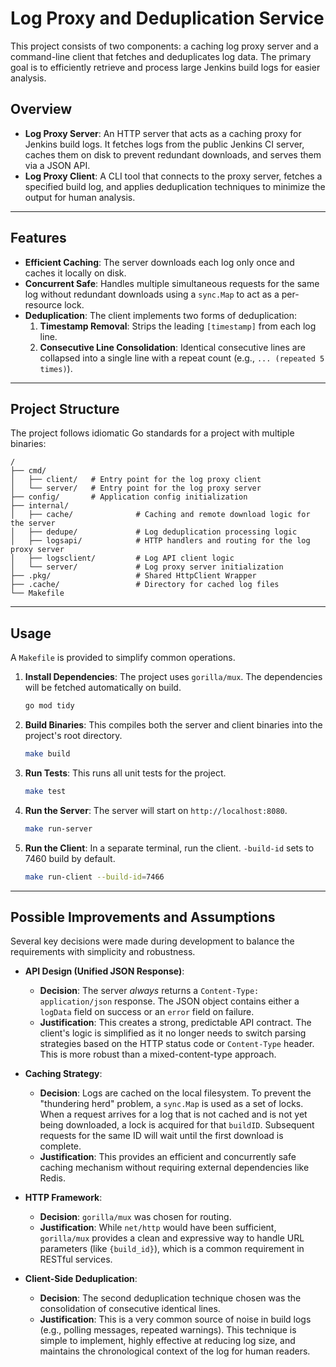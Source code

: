 # Log Proxy and Deduplication Service

This project consists of two components: a caching log proxy server and a command-line client that fetches and deduplicates log data. The primary goal is to efficiently retrieve and process large Jenkins build logs for easier analysis.

## Overview

-   **Log Proxy Server**: An HTTP server that acts as a caching proxy for Jenkins build logs. It fetches logs from the public Jenkins CI server, caches them on disk to prevent redundant downloads, and serves them via a JSON API.
-   **Log Proxy Client**: A CLI tool that connects to the proxy server, fetches a specified build log, and applies deduplication techniques to minimize the output for human analysis.

---

## Features

-   **Efficient Caching**: The server downloads each log only once and caches it locally on disk.
-   **Concurrent Safe**: Handles multiple simultaneous requests for the same log without redundant downloads using a `sync.Map` to act as a per-resource lock.
-   **Deduplication**: The client implements two forms of deduplication:
    1.  **Timestamp Removal**: Strips the leading `[timestamp]` from each log line.
    2.  **Consecutive Line Consolidation**: Identical consecutive lines are collapsed into a single line with a repeat count (e.g., `... (repeated 5 times)`).

---

## Project Structure

The project follows idiomatic Go standards for a project with multiple binaries:

```
/
├── cmd/
│   ├── client/   # Entry point for the log proxy client 
│   └── server/   # Entry point for the log proxy server
├── config/		  # Application config initialization
├── internal/
│   ├── cache/              # Caching and remote download logic for the server
│   ├── dedupe/             # Log deduplication processing logic
│   ├── logsapi/            # HTTP handlers and routing for the log proxy server
│   ├── logsclient/         # Log API client logic
│   └── server/             # Log proxy server initialization
├── .pkg/                 	# Shared HttpClient Wrapper
├── .cache/                 # Directory for cached log files
└── Makefile
```

---

## Usage

A `Makefile` is provided to simplify common operations.

1.  **Install Dependencies**:
    The project uses `gorilla/mux`. The dependencies will be fetched automatically on build.

    ```sh
    go mod tidy
    ```

2.  **Build Binaries**:
    This compiles both the server and client binaries into the project's root directory.

    ```sh
    make build
    ```

3.  **Run Tests**:
    This runs all unit tests for the project.

    ```sh
    make test
    ```

4.  **Run the Server**:
    The server will start on `http://localhost:8080`.

    ```sh
    make run-server
    ```

5.  **Run the Client**:
    In a separate terminal, run the client. `-build-id` sets to 7460 build by default.

    ```sh
    make run-client --build-id=7466
    ```

---

## Possible Improvements and Assumptions

Several key decisions were made during development to balance the requirements with simplicity and robustness.

-   **API Design (Unified JSON Response)**:
    -   **Decision**: The server *always* returns a `Content-Type: application/json` response. The JSON object contains either a `logData` field on success or an `error` field on failure.
    -   **Justification**: This creates a strong, predictable API contract. The client's logic is simplified as it no longer needs to switch parsing strategies based on the HTTP status code or `Content-Type` header. This is more robust than a mixed-content-type approach.

-   **Caching Strategy**:
    -   **Decision**: Logs are cached on the local filesystem. To prevent the "thundering herd" problem, a `sync.Map` is used as a set of locks. When a request arrives for a log that is not cached and is not yet being downloaded, a lock is acquired for that `buildID`. Subsequent requests for the same ID will wait until the first download is complete.
    -   **Justification**: This provides an efficient and concurrently safe caching mechanism without requiring external dependencies like Redis.

-   **HTTP Framework**:
    -   **Decision**: `gorilla/mux` was chosen for routing.
    -   **Justification**: While `net/http` would have been sufficient, `gorilla/mux` provides a clean and expressive way to handle URL parameters (like `{build_id}`), which is a common requirement in RESTful services.

-   **Client-Side Deduplication**:
    -   **Decision**: The second deduplication technique chosen was the consolidation of consecutive identical lines.
    -   **Justification**: This is a very common source of noise in build logs (e.g., polling messages, repeated warnings). This technique is simple to implement, highly effective at reducing log size, and maintains the chronological context of the log for human readers.
